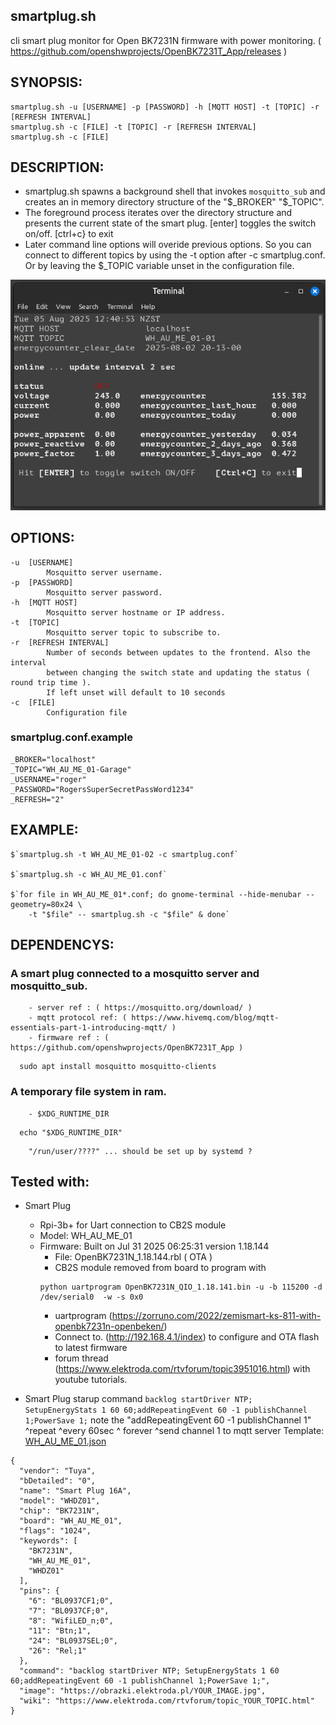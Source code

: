 ## smartplug.sh
  cli smart plug monitor for Open BK7231N firmware with power monitoring. ( https://github.com/openshwprojects/OpenBK7231T_App/releases )

## SYNOPSIS:
    smartplug.sh -u [USERNAME] -p [PASSWORD] -h [MQTT HOST] -t [TOPIC] -r [REFRESH INTERVAL]
    smartplug.sh -c [FILE] -t [TOPIC] -r [REFRESH INTERVAL]
    smartplug.sh -c [FILE]

## DESCRIPTION:

- smartplug.sh spawns a background shell that invokes `mosquitto_sub` and creates an in memory directory structure of the "$_BROKER" "$_TOPIC".
- The foreground process iterates over the directory structure and presents the current state of the smart plug. [enter] toggles the switch on/off. [ctrl+c} to exit
- Later command line options will overide previous options. So you can connect to different topics by using the -t option after -c smartplug.conf. Or by leaving the $_TOPIC variable unset in the configuration file.

<img alt="Smart_Plug sh" src="Smart_Plug.sh.png" />

## OPTIONS:

    -u  [USERNAME]
            Mosquitto server username.
    -p  [PASSWORD]
            Mosquitto server password.
    -h  [MQTT HOST]
            Mosquitto server hostname or IP address.
    -t  [TOPIC]
            Mosquitto server topic to subscribe to.
    -r  [REFRESH INTERVAL]
            Number of seconds between updates to the frontend. Also the interval
            between changing the switch state and updating the status ( round trip time ).
            If left unset will default to 10 seconds
    -c  [FILE]
            Configuration file

### smartplug.conf.example

```
_BROKER="localhost"
_TOPIC="WH_AU_ME_01-Garage"
_USERNAME="roger"
_PASSWORD="RogersSuperSecretPassWord1234"
_REFRESH="2"
```

## EXAMPLE:

    $`smartplug.sh -t WH_AU_ME_01-02 -c smartplug.conf`

    $`smartplug.sh -c WH_AU_ME_01.conf`

    $`for file in WH_AU_ME_01*.conf; do gnome-terminal --hide-menubar --geometry=80x24 \
        -t "$file" -- smartplug.sh -c "$file" & done`

## DEPENDENCYS:

### A smart plug connected to a mosquitto server and mosquitto_sub.

        - server ref : ( https://mosquitto.org/download/ )
        - mqtt protocol ref: ( https://www.hivemq.com/blog/mqtt-essentials-part-1-introducing-mqtt/ )
        - firmware ref : ( https://github.com/openshwprojects/OpenBK7231T_App )
```
  sudo apt install mosquitto mosquitto-clients
```

### A temporary file system in ram.

        - $XDG_RUNTIME_DIR
```
  echo "$XDG_RUNTIME_DIR"
```
        "/run/user/????" ... should be set up by systemd ?

## Tested with:

- Smart Plug
    - Rpi-3b+ for Uart connection to CB2S module 
    - Model: WH_AU_ME_01
    - Firmware: Built on Jul 31 2025 06:25:31 version 1.18.144
        - File: OpenBK7231N_1.18.144.rbl ( OTA )
        - CB2S module removed from board to program with
        ```
        python uartprogram OpenBK7231N_QIO_1.18.141.bin -u -b 115200 -d /dev/serial0  -w -s 0x0
        ```
        - uartprogram (https://zorruno.com/2022/zemismart-ks-811-with-openbk7231n-openbeken/)
        - Connect to. (http://192.168.4.1/index) to configure and OTA flash to latest firmware 
        - forum thread (https://www.elektroda.com/rtvforum/topic3951016.html) with youtube tutorials.

- Smart Plug starup command
    `backlog startDriver NTP; SetupEnergyStats 1 60 60;addRepeatingEvent 60 -1 publishChannel 1;PowerSave 1;`
    note the "addRepeatingEvent 60               -1         publishChannel 1"
                ^repeat         ^every 60sec    ^ forever       ^send channel 1 to mqtt server
  Template:
[WH_AU_ME_01.json](https://github.com/user-attachments/files/21564964/WH_AU_ME_01.json)
```
{
  "vendor": "Tuya",
  "bDetailed": "0",
  "name": "Smart Plug 16A",
  "model": "WHDZ01",
  "chip": "BK7231N",
  "board": "WH_AU_ME_01",
  "flags": "1024",
  "keywords": [
    "BK7231N",
    "WH_AU_ME_01",
    "WHDZ01"
  ],
  "pins": {
    "6": "BL0937CF1;0",
    "7": "BL0937CF;0",
    "8": "WifiLED_n;0",
    "11": "Btn;1",
    "24": "BL0937SEL;0",
    "26": "Rel;1"
  },
  "command": "backlog startDriver NTP; SetupEnergyStats 1 60 60;addRepeatingEvent 60 -1 publishChannel 1;PowerSave 1;",
  "image": "https://obrazki.elektroda.pl/YOUR_IMAGE.jpg",
  "wiki": "https://www.elektroda.com/rtvforum/topic_YOUR_TOPIC.html"
}
```

